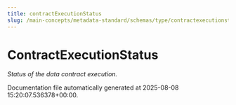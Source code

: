 ```yaml
---
title: contractExecutionStatus
slug: /main-concepts/metadata-standard/schemas/type/contractexecutionstatus
---
```


# ContractExecutionStatus

*Status of the data contract execution.*



Documentation file automatically generated at 2025-08-08 15:20:07.536378+00:00.
